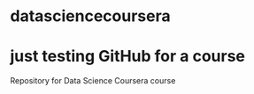 # datasciencecoursera
# just testing GitHub for a course
Repository for Data Science Coursera course
